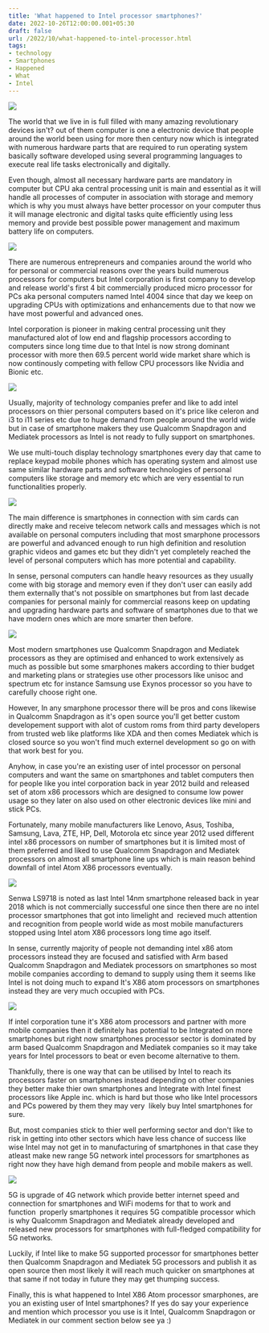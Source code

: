 ```yaml
---
title: 'What happened to Intel processor smartphones?'
date: 2022-10-26T12:00:00.001+05:30
draft: false
url: /2022/10/what-happened-to-intel-processor.html
tags: 
- technology
- Smartphones
- Happened
- What
- Intel
---
```


 [![](https://lh3.googleusercontent.com/-i92Bo3p_LFo/Y1mEYrn0TdI/AAAAAAAAOaU/9jzLDVtSCPs-fxrwzy1qYHTM5xz_WITCgCNcBGAsYHQ/s1600/1666810974346072-0.png)](https://lh3.googleusercontent.com/-i92Bo3p_LFo/Y1mEYrn0TdI/AAAAAAAAOaU/9jzLDVtSCPs-fxrwzy1qYHTM5xz_WITCgCNcBGAsYHQ/s1600/1666810974346072-0.png) 

  

The world that we live in is full filled with many amazing revolutionary devices isn't? out of them computer is one a electronic device that people around the world been using for more then century now which is integrated with numerous hardware parts that are required to run operating system basically software developed using several programming languages to execute real life tasks electronically and digitally.

  

Even though, almost all necessary hardware parts are mandatory in computer but CPU aka central processing unit is main and essential as it will handle all processes of computer in association with storage and memory which is why you must always have better processor on your computer thus it will manage electronic and digital tasks quite efficiently using less memory and provide best possible power management and maximum battery life on computers.

  

 [![](https://lh3.googleusercontent.com/-ViIHicuxnwI/Y19yclf97bI/AAAAAAAAOgk/ggnkCbFsHNcSH4bkNH_i60TgU44sbhRPgCNcBGAsYHQ/s1600/1667199596491149-0.png)](https://lh3.googleusercontent.com/-ViIHicuxnwI/Y19yclf97bI/AAAAAAAAOgk/ggnkCbFsHNcSH4bkNH_i60TgU44sbhRPgCNcBGAsYHQ/s1600/1667199596491149-0.png) 

  

  

There are numerous entrepreneurs and companies around the world who for personal or commercial reasons over the years build numerous processors for computers but Intel corporation is first company to develop and release world's first 4 bit commercially produced micro processor for PCs aka personal computers named Intel 4004 since that day we keep on upgrading CPUs with optimizations and enhancements due to that now we have most powerful and advanced ones.

  

Intel corporation is pioneer in making central processing unit they manufactured alot of low end and flagship processors according to computers since long time due to that Intel is now strong dominant processor with more then 69.5 percent world wide market share which is now continously competing with fellow CPU processors like Nvidia and Bionic etc.

  

 [![](https://lh3.googleusercontent.com/-6LUeE8Qv59U/Y19ybLDP9rI/AAAAAAAAOgg/atuIWpb9g2EG3-bnUj3OpSuMGJhH9W91gCNcBGAsYHQ/s1600/1667199592488770-1.png)](https://lh3.googleusercontent.com/-6LUeE8Qv59U/Y19ybLDP9rI/AAAAAAAAOgg/atuIWpb9g2EG3-bnUj3OpSuMGJhH9W91gCNcBGAsYHQ/s1600/1667199592488770-1.png) 

  

  

Usually, majority of technology companies prefer and like to add intel processors on thier personal computers based on it's price like celeron and i3 to i11 series etc due to huge demand from people around the world wide but in case of smartphone makers they use Qualcomm Snapdragon and Mediatek processors as Intel is not ready to fully support on smartphones.

  

We use multi-touch display technology smartphones every day that came to replace keypad mobile phones which has operating system and almost use same similar hardware parts and software technologies of personal computers like storage and memory etc which are very essential to run functionalities properly.

  

 [![](https://lh3.googleusercontent.com/-gNbEenh9Vlo/Y19yaFFwclI/AAAAAAAAOgc/aGxOnVyaHwMYR_M2i-F2JzPcm3EKetRCwCNcBGAsYHQ/s1600/1667199584982708-2.png)](https://lh3.googleusercontent.com/-gNbEenh9Vlo/Y19yaFFwclI/AAAAAAAAOgc/aGxOnVyaHwMYR_M2i-F2JzPcm3EKetRCwCNcBGAsYHQ/s1600/1667199584982708-2.png) 

  

  

The main difference is smartphones in connection with sim cards can directly make and receive telecom network calls and messages which is not available on personal computers including that most smarphone processors are powerful and advanced enough to run high definition and resolution graphic videos and games etc but they didn't yet completely reached the level of personal computers which has more potential and capability.

  

In sense, personal computers can handle heavy resources as they usually come with big storage and memory even if they don't user can easily add them externally that's not possible on smartphones but from last decade companies for personal mainly for commercial reasons keep on updating and upgrading hardware parts and software of smartphones due to that we have modern ones which are more smarter then before. 

  

 [![](https://lh3.googleusercontent.com/-0K-4B0N2jg8/Y19yYMsQpxI/AAAAAAAAOgY/sKjD785WS6weSz3PtDab6MddFfRFzPWLQCNcBGAsYHQ/s1600/1667199581747238-3.png)](https://lh3.googleusercontent.com/-0K-4B0N2jg8/Y19yYMsQpxI/AAAAAAAAOgY/sKjD785WS6weSz3PtDab6MddFfRFzPWLQCNcBGAsYHQ/s1600/1667199581747238-3.png) 

  

  

Most modern smartphones use Qualcomm Snapdragon and Mediatek processors as they are optimised and enhanced to work extensively as much as possible but some smarphones makers according to thier budget and marketing plans or strategies use other processors like unisoc and spectrum etc for instance Samsung use Exynos processor so you have to carefully choose right one.

  

However, In any smarphone processor there will be pros and cons likewise in Qualcomm Snapdragon as it's open source you'll get better custom developement support with alot of custom roms from third party developers from trusted web like platforms like XDA and then comes Mediatek which is closed source so you won't find much externel development so go on with that work best for you.

  

Anyhow, in case you're an existing user of intel processor on personal computers and want the same on smartphones and tablet computers then for people like you intel corporation back in year 2012 build and released set of atom x86 processors which are designed to consume low power usage so they later on also used on other electronic devices like mini and stick PCs.

  

Fortunately, many mobile manufacturers like Lenovo, Asus, Toshiba, Samsung, Lava, ZTE, HP, Dell, Motorola etc since year 2012 used different intel x86 processors on number of smartphones but it is limited most of them preferred and liked to use Qualcomm Snapdragon and Mediatek processors on almost all smartphone line ups which is main reason behind downfall of intel Atom X86 processors eventually.

  

 [![](https://lh3.googleusercontent.com/-5R0rcK83YaI/Y19yXciLoFI/AAAAAAAAOgU/3cSH5gS5ADgIBqPiGS68EDmGKMAaEW2IwCNcBGAsYHQ/s1600/1667199576533337-4.png)](https://lh3.googleusercontent.com/-5R0rcK83YaI/Y19yXciLoFI/AAAAAAAAOgU/3cSH5gS5ADgIBqPiGS68EDmGKMAaEW2IwCNcBGAsYHQ/s1600/1667199576533337-4.png) 

  

  

Senwa LS9718 is noted as last Intel 14nm smartphone released back in year 2018 which is not commercially successful one since then there are no intel processor smartphones that got into limelight and  recieved much attention and recognition from people world wide as most mobile manufacturers stopped using Intel atom X86 processors long time ago itself.

  

In sense, currently majority of people not demanding intel x86 atom processors instead they are focused and satisfied with Arm based Qualcomm Snapdragon and Mediatek processors on smartphones so most mobile companies according to demand to supply using them it seems like Intel is not doing much to expand It's X86 atom processors on smartphones instead they are very much occupied with PCs.

  

 [![](https://lh3.googleusercontent.com/-D-EOecpbBXs/Y19yWBIQgYI/AAAAAAAAOgQ/8J3IFC3_LawmHG-z--QhK4DkTI2hrHXdgCNcBGAsYHQ/s1600/1667199570963329-5.png)](https://lh3.googleusercontent.com/-D-EOecpbBXs/Y19yWBIQgYI/AAAAAAAAOgQ/8J3IFC3_LawmHG-z--QhK4DkTI2hrHXdgCNcBGAsYHQ/s1600/1667199570963329-5.png) 

  

If intel corporation tune it's X86 atom processors and partner with more mobile companies then it definitely has potential to be Integrated on more smartphones but right now smartphones processor sector is dominated by arm based Qualcomm Snapdragon and Mediatek companies so it may take years for Intel processors to beat or even become alternative to them.

  

Thankfully, there is one way that can be utilised by Intel to reach its processors faster on smartphones instead depending on other companies they better make thier own smartphones and Integrate with Intel finest processors like Apple inc. which is hard but those who like Intel processors and PCs powered by them they may very  likely buy Intel smartphones for sure.

  

But, most companies stick to thier well performing sector and don't like to risk in getting into other sectors which have less chance of success like wise Intel may not get in to manufacturing of smartphones in that case they atleast make new range 5G network intel processors for smartphones as right now they have high demand from people and mobile makers as well.

  

 [![](https://lh3.googleusercontent.com/-qHEUPDF-mmg/Y19yUpqmkSI/AAAAAAAAOgM/8lVYooDubqEDhiSZRUOaWgTGweBEE3SdQCNcBGAsYHQ/s1600/1667199559449907-6.png)](https://lh3.googleusercontent.com/-qHEUPDF-mmg/Y19yUpqmkSI/AAAAAAAAOgM/8lVYooDubqEDhiSZRUOaWgTGweBEE3SdQCNcBGAsYHQ/s1600/1667199559449907-6.png) 

  

5G is upgrade of 4G network which provide better internet speed and connection for smartphones and WiFi modems for that to work and function  properly smartphones it requires 5G compatible processor which is why Qualcomm Snapdragon and Mediatek already developed and released new processors for smartphones with full-fledged compatibility for 5G networks.

  

Luckily, if Intel like to make 5G supported processor for smartphones better then Qualcomm Snapdragon and Mediatek 5G processors and publish it as open source then most likely it will reach much quicker on smartphones at that same if not today in future they may get thumping success.

  

Finally, this is what happened to Intel X86 Atom processor smarphones, are you an existing user of Intel smartphones? If yes do say your experience and mention which processor you use is it Intel, Qualcomm Snapdragon or Mediatek in our comment section below see ya :)